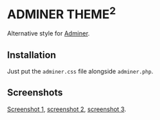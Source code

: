 # ADMINER THEME<sup>2</sup>
Alternative style for [Adminer](http://adminer.org/ "Adminer").
## Installation
Just put the `adminer.css` file alongside `adminer.php`.
## Screenshots
[Screenshot 1](http://fuch.cz/images/adminer-theme-2-screenshot1.jpg), [screenshot 2](http://fuch.cz/images/adminer-theme-2-screenshot2.jpg), [screenshot 3](http://fuch.cz/images/adminer-theme-2-screenshot3.jpg).